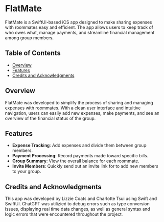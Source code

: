 # FlatMate

FlatMate is a SwiftUI-based iOS app designed to make sharing expenses with roommates easy and efficient. The app allows users to keep track of who owes what, manage payments, and streamline financial management among group members.

## Table of Contents
- [Overview](#overview)
- [Features](#features)
- [Credits and Acknowledgments](#credits-and-acknowledgments)

## Overview
FlatMate was developed to simplify the process of sharing and managing expenses with roommates. With a clean user interface and intuitive navigation, users can easily add new expenses, make payments, and see an overview of the financial status of the group.

## Features
- **Expense Tracking**: Add expenses and divide them between group members.
- **Payment Processing**: Record payments made toward specific bills.
- **Group Summary**: View the overall balance for each roommate.
- **Invite Members**: Quickly send out an invite link for to add new members to your group.

## Credits and Acknowledgments
This app was developed by Lizzie Coats and Charlotte Tsui using Swift and SwiftUI. ChatGPT was utilizied to debug errors such as type conversion issues, displaying real time data changes, as well as general syntax and logic errors that were encountered throughout the project.

